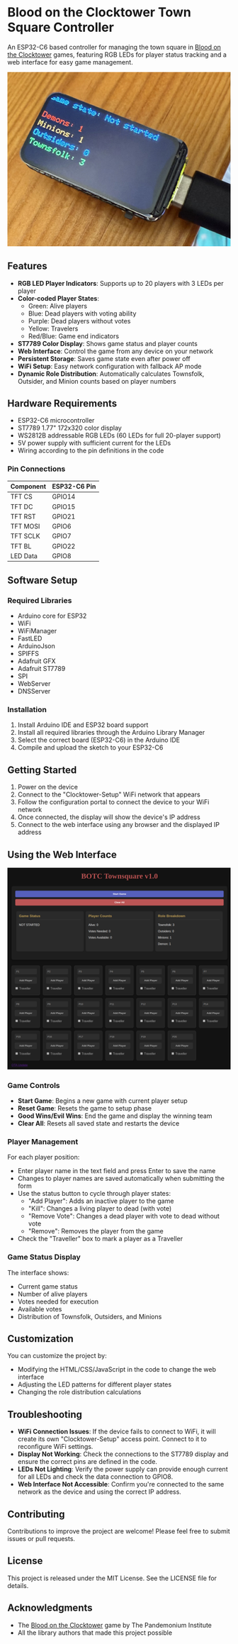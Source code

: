 # Blood on the Clocktower Town Square Controller

An ESP32-C6 based controller for managing the town square in [Blood on the Clocktower](https://bloodontheclocktower.com/) games, featuring RGB LEDs for player status tracking and a web interface for easy game management.

![BOTC Controller](images/controller.jpg)

## Features

- **RGB LED Player Indicators**: Supports up to 20 players with 3 LEDs per player
- **Color-coded Player States**:
  - Green: Alive players
  - Blue: Dead players with voting ability
  - Purple: Dead players without votes
  - Yellow: Travelers
  - Red/Blue: Game end indicators
- **ST7789 Color Display**: Shows game status and player counts
- **Web Interface**: Control the game from any device on your network
- **Persistent Storage**: Saves game state even after power off
- **WiFi Setup**: Easy network configuration with fallback AP mode
- **Dynamic Role Distribution**: Automatically calculates Townsfolk, Outsider, and Minion counts based on player numbers

## Hardware Requirements

- ESP32-C6 microcontroller
- ST7789 1.77" 172x320 color display
- WS2812B addressable RGB LEDs (60 LEDs for full 20-player support)
- 5V power supply with sufficient current for the LEDs
- Wiring according to the pin definitions in the code

### Pin Connections

| Component | ESP32-C6 Pin |
|-----------|--------------|
| TFT CS    | GPIO14       |
| TFT DC    | GPIO15       |
| TFT RST   | GPIO21       |
| TFT MOSI  | GPIO6        |
| TFT SCLK  | GPIO7        |
| TFT BL    | GPIO22       |
| LED Data  | GPIO8        |

## Software Setup

### Required Libraries

- Arduino core for ESP32
- WiFi
- WiFiManager
- FastLED
- ArduinoJson
- SPIFFS
- Adafruit GFX
- Adafruit ST7789
- SPI
- WebServer
- DNSServer

### Installation

1. Install Arduino IDE and ESP32 board support
2. Install all required libraries through the Arduino Library Manager
3. Select the correct board (ESP32-C6) in the Arduino IDE
4. Compile and upload the sketch to your ESP32-C6

## Getting Started

1. Power on the device
2. Connect to the "Clocktower-Setup" WiFi network that appears
3. Follow the configuration portal to connect the device to your WiFi network
4. Once connected, the display will show the device's IP address
5. Connect to the web interface using any browser and the displayed IP address

## Using the Web Interface

![Web Interface](images/web-interface.png)

### Game Controls

- **Start Game**: Begins a new game with current player setup
- **Reset Game**: Resets the game to setup phase
- **Good Wins/Evil Wins**: End the game and display the winning team
- **Clear All**: Resets all saved state and restarts the device

### Player Management

For each player position:
- Enter player name in the text field and press Enter to save the name 
- Changes to player names are saved automatically when submitting the form
- Use the status button to cycle through player states:
  - "Add Player": Adds an inactive player to the game
  - "Kill": Changes a living player to dead (with vote)
  - "Remove Vote": Changes a dead player with vote to dead without vote
  - "Remove": Removes the player from the game
- Check the "Traveller" box to mark a player as a Traveller

### Game Status Display

The interface shows:
- Current game status
- Number of alive players
- Votes needed for execution
- Available votes
- Distribution of Townsfolk, Outsiders, and Minions

## Customization

You can customize the project by:
- Modifying the HTML/CSS/JavaScript in the code to change the web interface
- Adjusting the LED patterns for different player states
- Changing the role distribution calculations

## Troubleshooting

- **WiFi Connection Issues**: If the device fails to connect to WiFi, it will create its own "Clocktower-Setup" access point. Connect to it to reconfigure WiFi settings.
- **Display Not Working**: Check the connections to the ST7789 display and ensure the correct pins are defined in the code.
- **LEDs Not Lighting**: Verify the power supply can provide enough current for all LEDs and check the data connection to GPIO8.
- **Web Interface Not Accessible**: Confirm you're connected to the same network as the device and using the correct IP address.

## Contributing

Contributions to improve the project are welcome! Please feel free to submit issues or pull requests.

## License

This project is released under the MIT License. See the LICENSE file for details.

## Acknowledgments

- The [Blood on the Clocktower](https://bloodontheclocktower.com/) game by The Pandemonium Institute
- All the library authors that made this project possible
